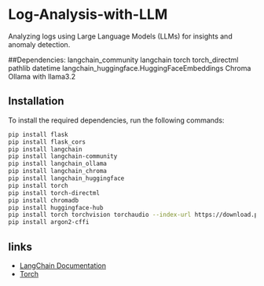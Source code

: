 # Log-Analysis-with-LLM
Analyzing logs using Large Language Models (LLMs) for insights and anomaly detection.





##Dependencies:
langchain_community
langchain
torch
torch_directml
pathlib
datetime
langchain_huggingface.HuggingFaceEmbeddings
Chroma
Ollama with llama3.2


## Installation

To install the required dependencies, run the following commands:
```bash
pip install flask
pip install flask_cors
pip install langchain
pip install langchain-community
pip install langchain_ollama
pip install langchain_chroma
pip install langchain_huggingface
pip install torch
pip install torch-directml
pip install chromadb
pip install huggingface-hub
pip install torch torchvision torchaudio --index-url https://download.pytorch.org/whl/cu118
pip install argon2-cffi
```
## links
- [LangChain Documentation](https://github.com/hwchase17/langchain)
- [Torch](https://pytorch.org/)
